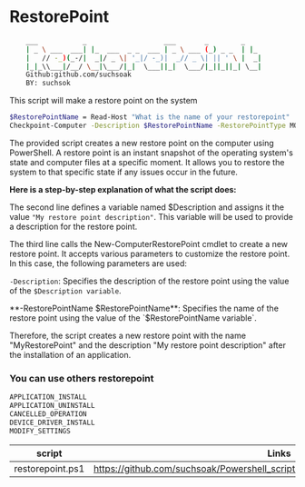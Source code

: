 # RestorePoint

```sh
    ___           _                   ___       _        _   
    | _ \ ___  ___| |_  ___  _ _  ___ | _ \ ___ (_) _ _  | |_ 
    |   // -_)(_-/|  _|/ _ \| '_|/ -_)|  _// _ \| || ' \ |  _|
    |_|_\\___|/__/ \__|\___/|_|  \___||_|  \___/|_||_||_| \__|
    Github:github.com/suchsoak
    BY: suchsok
```

This script will make a restore point on the system

```sh
$RestorePointName = Read-Host "What is the name of your restorepoint"
Checkpoint-Computer -Description $RestorePointName -RestorePointType MODIFY_SETTINGS
```

The provided script creates a new restore point on the computer using PowerShell. A restore point is an instant snapshot of the operating system's state and computer files at a specific moment. It allows you to restore the system to that specific state if any issues occur in the future.

**Here is a step-by-step explanation of what the script does:**

The second line defines a variable named $Description and assigns it the value `"My restore point description"`. This variable will be used to provide a description for the restore point.

The third line calls the New-ComputerRestorePoint cmdlet to create a new restore point. It accepts various parameters to customize the restore point. In this case, the following parameters are used:

`-Description`: Specifies the description of the restore point using the value of the `$Description variable`.

**-RestorePointName $RestorePointName**: Specifies the name of the restore point using the value of the `$RestorePointName variable`.

Therefore, the script creates a new restore point with the name "MyRestorePoint" and the description "My restore point description" after the installation of an application.

### You can use others restorepoint

```sh
APPLICATION_INSTALL
APPLICATION_UNINSTALL
CANCELLED_OPERATION
DEVICE_DRIVER_INSTALL
MODIFY_SETTINGS
```

| script |  Links |
| ------ | ------ |
|  restorepoint.ps1 | https://github.com/suchsoak/Powershell_script/blob/main/powershell/restorepoint.ps1

